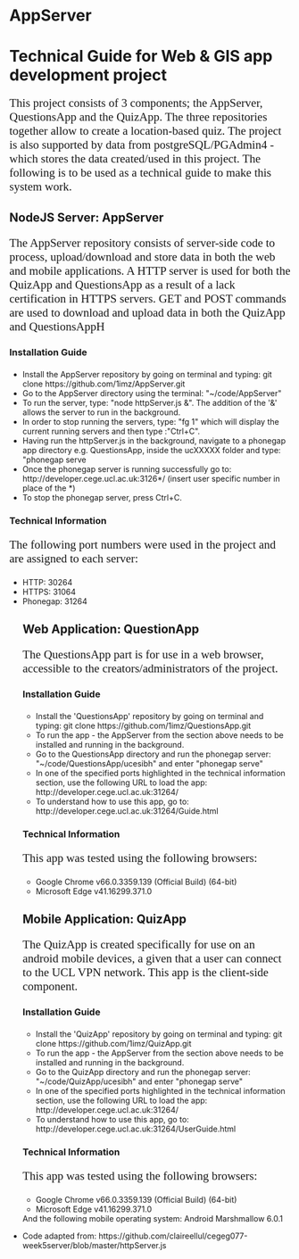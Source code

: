 # AppServer

<h1>Technical Guide for Web & GIS app development project </h1>
<p style="font-family:calibri;font-size:150%;"> 
          This project consists of 3 components; the AppServer, QuestionsApp and the QuizApp. The  three repositories together allow to create a location-based quiz. The project is also supported by data from postgreSQL/PGAdmin4 - which stores the data created/used in this project. The following is to be used as a technical guide to make this system work.</p>
          
<h2> NodeJS Server: AppServer </h2>
          <p style="font-family:calibri;font-size:150%;"> 
                                                        The AppServer repository consists of server-side code to 
                                                        process, upload/download and store data in both the web and mobile
                                                        applications. A HTTP server is used for both the QuizApp and QuestionsApp as a result of a lack certification in HTTPS servers.
  GET and POST commands are used to download and upload data in both the QuizApp and QuestionsAppH</p>

<h3> Installation Guide </h3>
          <p style="font-family:calibri;font-size:150%;">
          <ul>
          <li>Install the AppServer repository by going on terminal and typing: git clone https://github.com/1imz/AppServer.git </li>
          <li>Go to the AppServer directory using the terminal: "~/code/AppServer"</li>
          <li>To run the server, type: "node httpServer.js &". The addition of the '&' allows the server to run in the background.</li>
          <li>In order to stop running the servers, type: "fg 1" which will display the current running servers and then type :"Ctrl+C". 
          <li> Having run the httpServer.js in the background, navigate to a phonegap app directory e.g. QuestionsApp, inside the ucXXXXX folder and type: "phonegap serve
          </li>
            <li>Once the phonegap server is running successfully go to: http://developer.cege.ucl.ac.uk:3126*/ (insert user specific number in place of the *)</li>
          <li>To stop the phonegap server, press Ctrl+C.</li>
          </ul></p>

<h3> Technical Information </h3>
<p style="font-family:calibri;font-size:150%;">
The following port numbers were used in the project and are assigned to each server:
<ul>
          <li>HTTP: 30264</li>
          <li>HTTPS: 31064</li>
          <li>Phonegap: 31264</li>
                                                  
<h2> Web Application: QuestionApp </h2>
<p style="font-family:calibri;font-size:150%;"> The QuestionsApp part is for use in a web browser, accessible to the creators/administrators of the project. </p>

<h3> Installation Guide </h3>
<p style="font-family:calibri; font-size:150%;">
<ul>
<li>Install the 'QuestionsApp' repository by going on terminal and typing: git clone https://github.com/1imz/QuestionsApp.git </li>
<li> To run the app - the AppServer from the section above needs to be installed and running in the background. </li>
<li>Go to the QuestionsApp directory and run the phonegap server: "~/code/QuestionsApp/ucesibh" and enter "phonegap serve"</li>
<li>In one of the specified ports highlighted in the technical information section, use the following URL to load the app: http://developer.cege.ucl.ac.uk:31264/ </li>
<li>To understand how to use this app, go to: http://developer.cege.ucl.ac.uk:31264/Guide.html </li></ul></p>

<h3> Technical Information </h3>
<p style="font-family:calibri; font-size:150%;"> 
This app was tested using the following browsers:
          <ul>
          <li>Google Chrome v66.0.3359.139 (Official Build) (64-bit)</li>
          <li>Microsoft Edge v41.16299.371.0</li>
          </ul></p>

<h2>Mobile Application: QuizApp </h2>
<p style="font-family:calibri;font-size:150%;">The QuizApp is created specifically for use on an android mobile devices,  a given that a user can connect to the UCL VPN network. This app is the client-side component. </p>

<h3> Installation Guide </h3>
<p style="font-family:calibri; font-size:150%;">
<ul>
<li>Install the 'QuizApp' repository by going on terminal and typing: git clone https://github.com/1imz/QuizApp.git </li>
<li> To run the app - the AppServer from the section above needs to be installed and running in the background. </li>
<li>Go to the QuizApp directory and run the phonegap server: "~/code/QuizApp/ucesibh" and enter "phonegap serve"</li>
<li>In one of the specified ports highlighted in the technical information section, use the following URL to load the app: http://developer.cege.ucl.ac.uk:31264/ </li>
<li>To understand how to use this app, go to: http://developer.cege.ucl.ac.uk:31264/UserGuide.html </li></ul></p>

<h3> Technical Information </h3>
<p style="font-family:calibri; font-size:150%;"> 
This app was tested using the following browsers:
          <ul>
          <li>Google Chrome v66.0.3359.139 (Official Build) (64-bit)</li>
          <li>Microsoft Edge v41.16299.371.0</li>
          </ul>
And the following mobile operating system:
          Android Marshmallow 6.0.1</p>

<li>Code adapted from: https://github.com/claireellul/cegeg077-week5server/blob/master/httpServer.js</li>

            
          
            
